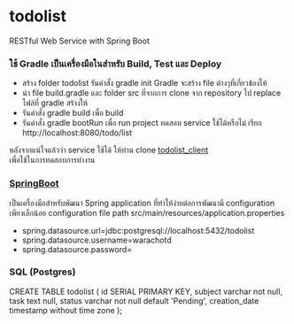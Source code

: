 # todolist
RESTful Web Service with Spring Boot 

### ใช้ Gradle เป็นเครื่องมือในสำหรับ Build, Test และ  Deploy
* สร้าง folder todolist รันคำสั่ง gradle init Gradle จะสร้าง file ต่างๆที่เกี่ยวข้องให้ 
* นำ file build.gradle  และ folder src ที่จากการ clone จาก repository ไป replace ไฟล์ที่ gradle สร้างให้ 
* รันคำสั่ง gradle build เพื่อ build 
* รันคำสั่ง gradle bootRun เพื่อ run project ทดสอบ service ใช้ได้หรือไม่ เรียก http://localhost:8080/todo/list

หลังจากแน่ใจแล้วว่า service ใช้ได้ ให้ท่าน clone [todolist_client](https://github.com/warachot/todolist_client)   
เพื่อใช้ในการทดสอบการทำงาน

### [SpringBoot](http://projects.spring.io/spring-boot/)
 เป็นเครื่องมือสำหรับพัฒนา Spring application ที่ทำให้ง่ายต่อการพัฒนามี configuration เพียงเล็กน้อย configuration file path src/main/resources/application.properties
* spring.datasource.url=jdbc:postgresql://localhost:5432/todolist
* spring.datasource.username=warachotd
* spring.datasource.password=

### SQL (Postgres)

CREATE TABLE todolist (
id SERIAL PRIMARY KEY,
subject varchar not null,
task text null,
status varchar not null default 'Pending',
creation_date timestamp without time zone
);
